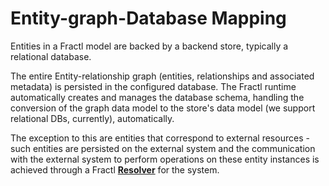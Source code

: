 # Entity-graph-Database Mapping

Entities in a Fractl model are backed by a backend store, typically a relational database.

The entire Entity-relationship graph (entities, relationships and associated metadata) is persisted in the configured database. The Fractl runtime automatically creates and manages the database schema, handling the conversion of the graph data model to the store's data model (we support relational DBs, currently), automatically.

The exception to this are entities that correspond to external resources - such entities are persisted on the external system and the communication with the external system to perform operations on these entity instances is achieved through a Fractl **[Resolver](resolvers.md)** for the system.

